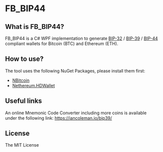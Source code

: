 # FB_BIP44

## What is FB_BIP44?
FB_BIP44 is a C# WPF implementation to generate [BIP-32](https://github.com/bitcoin/bips/blob/master/bip-0032.mediawiki) / [BIP-39](https://github.com/bitcoin/bips/blob/master/bip-0039.mediawiki) / [BIP-44](https://github.com/bitcoin/bips/blob/master/bip-0044.mediawiki) compliant wallets for Bitcoin (BTC) and Ethereum (ETH).

## How to use?
The tool uses the following NuGet Packages, please install them first:
- [NBitcoin](https://github.com/MetacoSA/NBitcoin)
- [Nethereum.HDWallet](https://github.com/Nethereum/Nethereum)

## Useful links
An online Mnemonic Code Converter including more coins is available under the following link: https://iancoleman.io/bip39/

## License
The MIT License
